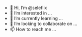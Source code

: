 - 👋 Hi, I’m @seleflix
- 👀 I’m interested in ...
- 🌱 I’m currently learning ...
- 💞️ I’m looking to collaborate on ...
- 📫 How to reach me ...

<!---
seleflix/seleflix is a ✨ special ✨ repository because its `README.md` (this file) appears on your GitHub profile.
You can click the Preview link to take a look at your changes.
--->
